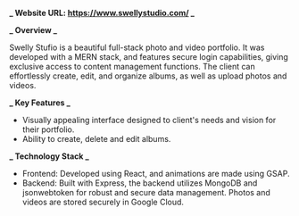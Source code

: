 **_ Website URL: https://www.swellystudio.com/ _**

**_ Overview _**

Swelly Stufio is a beautiful full-stack photo and video portfolio. It was developed with a MERN stack, and features secure login capabilities, giving exclusive access to content management functions. The client can effortlessly create, edit, and organize albums, as well as upload photos and videos. 

**_ Key Features _**

- Visually appealing interface designed to client's needs and vision for their portfolio.
- Ability to create, delete and edit albums.

**_ Technology Stack _**

- Frontend: Developed using React, and animations are made using GSAP.
- Backend: Built with Express, the backend utilizes MongoDB and jsonwebtoken for robust and secure data management. Photos and videos are stored securely in Google Cloud.
